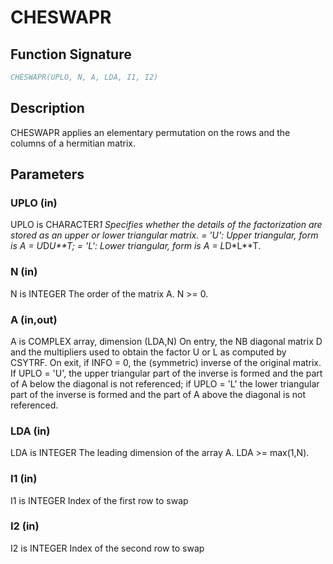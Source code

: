 # CHESWAPR

## Function Signature

```fortran
CHESWAPR(UPLO, N, A, LDA, I1, I2)
```

## Description


 CHESWAPR applies an elementary permutation on the rows and the columns of
 a hermitian matrix.

## Parameters

### UPLO (in)

UPLO is CHARACTER*1 Specifies whether the details of the factorization are stored as an upper or lower triangular matrix. = 'U': Upper triangular, form is A = U*D*U**T; = 'L': Lower triangular, form is A = L*D*L**T.

### N (in)

N is INTEGER The order of the matrix A. N >= 0.

### A (in,out)

A is COMPLEX array, dimension (LDA,N) On entry, the NB diagonal matrix D and the multipliers used to obtain the factor U or L as computed by CSYTRF. On exit, if INFO = 0, the (symmetric) inverse of the original matrix. If UPLO = 'U', the upper triangular part of the inverse is formed and the part of A below the diagonal is not referenced; if UPLO = 'L' the lower triangular part of the inverse is formed and the part of A above the diagonal is not referenced.

### LDA (in)

LDA is INTEGER The leading dimension of the array A. LDA >= max(1,N).

### I1 (in)

I1 is INTEGER Index of the first row to swap

### I2 (in)

I2 is INTEGER Index of the second row to swap

